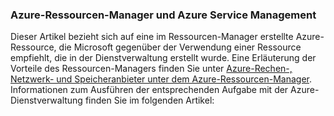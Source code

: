 ### Azure-Ressourcen-Manager und Azure Service Management
Dieser Artikel bezieht sich auf eine im Ressourcen-Manager erstellte Azure-Ressource, die Microsoft gegenüber der Verwendung einer Ressource empfiehlt, die in der Dienstverwaltung erstellt wurde. Eine Erläuterung der Vorteile des Ressourcen-Managers finden Sie unter [Azure-Rechen-, Netzwerk- und Speicheranbieter unter dem Azure-Ressourcen-Manager](../articles/virtual-machines/virtual-machines-windows-compare-deployment-models.md). Informationen zum Ausführen der entsprechenden Aufgabe mit der Azure-Dienstverwaltung finden Sie im folgenden Artikel:

<!---HONumber=AcomDC_0323_2016-->